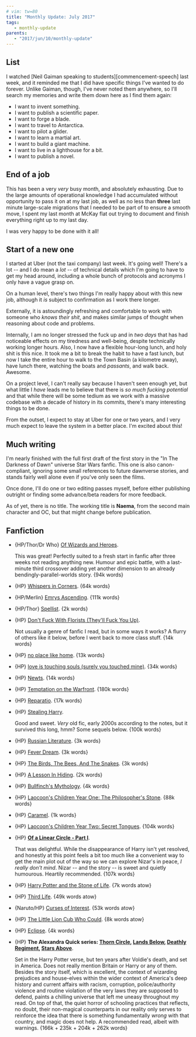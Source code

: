 ```yaml
---
# vim: tw=80
title: "Monthly Update: July 2017"
tags:
   - monthly-update
parents:
   - "2017/jun/10/monthly-update"
---
```


## List

I watched [Neil Gaiman speaking to students][commencement-speech] last week, and
it reminded me that I did have specific things I've wanted to do forever. Unlike
Gaiman, though, I've never noted them anywhere, so I'll search my memories and
write them down here as I find them again:

 - I want to invent something.
 - I want to publish a scientific paper.
 - I want to forge a blade.
 - I want to travel to Antarctica.
 - I want to pilot a glider.
 - I want to learn a martial art.
 - I want to build a giant machine.
 - I want to live in a lighthouse for a bit.
 - I want to publish a novel.

## End of a job

This has been a very _very_ busy month, and absolutely exhausting. Due to the
large amounts of operational knowledge I had accumulated without opportunity to
pass it on at my last job, as well as no less than **three** last minute
large-scale migrations that I needed to be part of to ensure a smooth move, I
spent my last month at McKay flat out trying to document and finish everything
right up to my last day.

I was very happy to be done with it all!

## Start of a new one

I started at Uber (not the taxi company) last week. It's going well! There's a
lot -- and I do mean a _lot_ -- of technical details which I'm going to have to
get my head around, including a whole bunch of protocols and acronyms I only
have a vague grasp on.

On a human level, there's two things I'm really happy about with this new job,
although it _is_ subject to confirmation as I work there longer.

Externally, it is astoundingly refreshing and comfortable to work with someone
who _knows their shit_, and makes similar jumps of thought when reasoning about
code and problems.

Internally, I am no longer stressed the fuck up and in _two days_ that has
had noticeable effects on my tiredness and well-being, despite technically
working longer hours. Also, I now have a flexible hour-long lunch, and holy shit
is this nice. It took me a bit to break the habit to have a fast lunch, but now
I take the entire hour to walk to the Town Basin (a kilometre away), have lunch
there, watching the boats and _passants_, and walk back. Awesome.

On a project level, I can't really say because I haven't seen enough yet, but
what little I _have_ leads me to believe that there is _so much fucking
potential_ and that while there will be some tedium as we work with a massive
codebase with a decade of history in its commits, there's many interesting
things to be done.

From the outset, I expect to stay at Uber for one or two years, and I very much
expect to leave the system in a better place. I'm excited about this!

## Much writing

I'm nearly finished with the full first draft of the first story in the "In The
Darkness of Dawn" universe Star Wars fanfic. This one is also canon-compliant,
ignoring some small references to future dawnverse stories, and stands fairly
well alone even if you've only seen the films.

Once done, I'll do one or two editing passes myself, before either publishing
outright or finding some advance/beta readers for more feedback.

As of yet, there is no title. The working title is **Naema**, from the second
main character and OC, but that might change before publication.

## Fanfiction

 - {HP/Thor/Dr Who} [Of Wizards and Heroes](https://archiveofourown.org/works/4148136).

   This was great! Perfectly suited to a fresh start in fanfic after three weeks
   not reading anything new. Humour and epic battle, with a last-minute third
   crossover adding yet another dimension to an already
   bendingly-parallel-worlds story. {94k words}

 - {HP} [Whispers in Corners](https://archiveofourown.org/works/1134255). {64k words}
 - {HP/Merlin} [Emrys Ascending](https://archiveofourown.org/works/932981). {111k words}
 - {HP/Thor} [Spellist](https://archiveofourown.org/works/5366507). {2k words}

 - {HP} [Don't Fuck With Florists (They'll Fuck You Up)](https://archiveofourown.org/works/7769080).

   Not usually a genre of fanfic I read, but in some ways it works? A flurry of
   others like it below, before I went back to more class stuff. {14k words}

 - {HP} [no place like home](https://archiveofourown.org/works/4308786). {13k words}
 - {HP} [love is touching souls (surely you touched mine)](https://archiveofourown.org/works/5937535). {34k words}
 - {HP} [Newts](https://archiveofourown.org/works/6093769). {14k words}
 - {HP} [Temptation on the Warfront](https://archiveofourown.org/works/4373594). {180k words}
 - {HP} [Reparatio](https://archiveofourown.org/works/5987962). {17k words}

 - {HP} [Stealing Harry](https://archiveofourown.org/works/987408).

   Good and sweet. _Very_ old fic, early 2000s according to the notes, but it
   survived this long, hmm? Some sequels below. {100k words}

 - {HP} [Russian Literature](https://archiveofourown.org/works/991387). {3k words}
 - {HP} [Fever Dream](https://archiveofourown.org/works/991389). {3k words}
 - {HP} [The Birds, The Bees, And The Snakes](https://archiveofourown.org/works/991396). {3k words}
 - {HP} [A Lesson In Hiding](https://archiveofourown.org/works/991398). {2k words}
 - {HP} [Bullfinch's Mythology](https://archiveofourown.org/works/991401). {4k words}
 - {HP} [Laocoon's Children Year One: The Philosopher's Stone](https://archiveofourown.org/works/992265). {88k words}
 - {HP} [Caramel](https://archiveofourown.org/works/992288). {1k words}
 - {HP} [Laocoon's Children Year Two: Secret Tongues](https://archiveofourown.org/works/992558). {104k words}

 - {HP} **[Of a Linear Circle - Part I](https://archiveofourown.org/works/11284494)**.

   That was delightful. While the disappearance of Harry isn't yet resolved, and
   honestly at this point feels a bit too much like a convenient way to get the
   main plot out of the way so we can explore Nizar's in peace, _I really don't
   mind_. Nizar -- and the story -- is sweet and quietly humourous. Heartily
   recommended. {107k words}

 - {HP} [Harry Potter and the Stone of Life](https://archiveofourown.org/works/11096073). {7k words atow}
 - {HP} [Third Life](https://archiveofourown.org/works/11163318). {49k words atow}
 - {Naruto/HP} [Curses of Interest](https://archiveofourown.org/works/10603038). {53k words atow}
 - {HP} [The Little Lion Cub Who Could](https://archiveofourown.org/works/10754460). {8k words atow}
 - {HP} [Eclipse](https://archiveofourown.org/works/993712). {4k words}

 - {HP} **The Alexandra Quick series: [Thorn Circle](https://www.fanfiction.net/s/3964606/1/Alexandra-Quick-and-the-Thorn-Circle), [Lands Below](https://www.fanfiction.net/s/4684861/1/Alexandra-Quick-and-the-Lands-Below), [Deathly Regiment](https://www.fanfiction.net/s/5784632/1/Alexandra-Quick-and-the-Deathly-Regiment), [Stars Above](https://www.fanfiction.net/s/7689884/1/Alexandra-Quick-and-the-Stars-Above)**.

   Set in the Harry Potter verse, but ten years after Voldie's death, and set in
   America. Does not really mention Britain or Harry or any of them. Besides the
   story itself, which is excellent, the context of wizarding prejudices and
   house-elves within the wider context of America's deep history and current
   affairs with racism, corruption, police/authority violence and routine
   violation of the very laws they are supposed to defend, paints a chilling
   universe that left me uneasy throughout my read. On top of that, the quiet
   horror of schooling practices that reflects, no doubt, their non-magical
   counterparts in our reality only serves to reinforce the idea that there is
   something fundamentally _wrong_ with that country, and magic does not help.
   A recommended read, albeit with warnings. {166k + 235k + 204k + 262k words}
